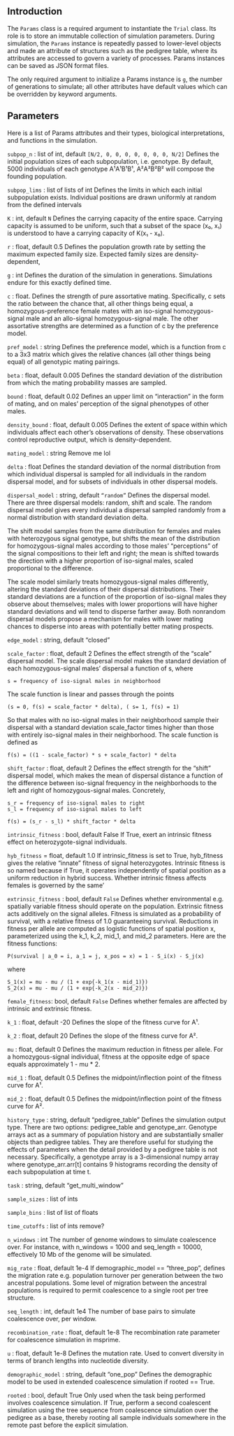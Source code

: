## Introduction
The `Params` class is a required argument to instantiate the `Trial` class. Its role is to store an immutable collection of simulation parameters. During simulation, the `Params` instance is repeatedly passed to lower-level objects and made an attribute of structures such as the pedigree table, where its attributes are accessed to govern a variety of processes. Params instances can be saved as JSON format files. 

The only required argument to initialize a Params instance is `g`, the number of generations to simulate; all other attributes have default values which can be overridden by keyword arguments.


## Parameters

Here is a list of Params attributes and their types, biological interpretations, and functions in the simulation. 

`subpop_n` : list of int, default `[N/2, 0, 0, 0, 0, 0, 0, 0, N/2]`
Defines the initial population sizes of each subpopulation, i.e. genotype. By default, 5000 individuals of each genotype A¹A¹B¹B¹, A²A²B²B² will compose the founding population.

`subpop_lims` : list of lists of int
Defines the limits in which each initial subpopulation exists. Individual positions are drawn uniformly at random from the defined intervals

`K` : int, default `N`
Defines the carrying capacity of the entire space. Carrying capacity is assumed to be uniform, such that a subset of the space (x₀, x₁) is understood to have a carrying capacity of K(x₁ - x₀). 

`r` : float, default 0.5
Defines the population growth rate by setting the maximum expected family size. Expected family sizes are density-dependent, 

`g` : int
Defines the duration of the simulation in generations. Simulations endure for this exactly defined time. 

`c` : float. 
Defines the strength of pure assortative mating. Specifically, c sets the ratio between the chance that, all other things being equal, a homozygous-preference female mates with an iso-signal homozygous-signal male and an allo-signal homozygous-signal male. The other assortative strengths are determined as a function of c by the preference model.

`pref_model` : string
Defines the preference model, which is a function from c to a 3x3 matrix which gives the relative chances (all other things being equal) of all genotypic mating pairings.

`beta` : float, default 0.005
Defines the standard deviation of the distribution from which the mating probability masses are sampled. 

`bound` : float, default 0.02
Defines an upper limit on “interaction” in the form of mating, and on males’ perception of the signal phenotypes of other males. 

`density_bound` : float, default 0.005
Defines the extent of space within which individuals affect each other’s observations of density. These observations control reproductive output, which is density-dependent.

`mating_model` : string
Remove me lol

`delta` : float
Defines the standard deviation of the normal distribution from which individual dispersal is sampled for all individuals in the random dispersal model, and for subsets of individuals in other dispersal models.

`dispersal_model` : string, default `“random”`
Defines the dispersal model. There are three dispersal models: random, shift and scale. The random dispersal model gives every individual a dispersal sampled randomly from a normal distribution with standard deviation delta. 

The shift model samples from the same distribution for females and males with heterozygous signal genotype, but shifts the mean of the distribution for homozygous-signal males according to those males’ “perceptions” of the signal compositions to their left and right; the mean is shifted towards the direction with a higher proportion of iso-signal males, scaled proportional to the difference.

The scale model similarly treats homozygous-signal males differently, altering the standard deviations of their dispersal distributions. Their standard deviations are a function of the proportion of iso-signal males they observe about themselves; males with lower proportions will have higher standard deviations and will tend to disperse farther away.
Both nonrandom dispersal models propose a mechanism for males with lower mating chances to disperse into areas with potentially better mating prospects.

`edge_model` : string, default “closed”

`scale_factor` : float, default 2
Defines the effect strength of the “scale” dispersal model. The scale dispersal model makes the standard deviation of each homozygous-signal males’ dispersal a function of s, where

	s = frequency of iso-signal males in neighborhood

The scale function is linear and passes through the points

	(s = 0, f(s) = scale_factor * delta), ( s= 1, f(s) = 1)

So that males with no iso-signal males in their neighborhood sample their dispersal with a standard deviation scale_factor times higher than those with entirely iso-signal males in their neighborhood. The scale function is defined as 

	f(s) = ((1 - scale_factor) * s + scale_factor) * delta

`shift_factor` : float, default 2
Defines the effect strength for the “shift” dispersal model, which makes the mean of dispersal distance a function of the difference between iso-signal frequency in the neighborhoods to the left and right of homozygous-signal males. Concretely,

	s_r = frequency of iso-signal males to right 
	s_l = frequency of iso-signal males to left

	f(s) = (s_r - s_l) * shift_factor * delta

`intrinsic_fitness` : bool, default False
If True, exert an intrinsic fitness effect on heterozygote-signal individuals. 

`hyb_fitness` = float, default 1.0
If intrinsic_fitness is set to True, hyb_fitness gives the relative “innate” fitness of signal heterozygotes. Intrinsic fitness is so named because if True, it operates independently of spatial position as a uniform reduction in hybrid success. Whether intrinsic fitness affects females is governed by the same’ 

`extrinsic_fitness` : bool, default `False`
Defines whether environmental e.g. spatially variable fitness should operate on the population. Extrinsic fitness acts additively on the signal alleles. Fitness is simulated as a probability of survival, with a relative fitness of 1.0 guaranteeing survival. Reductions in fitness per allele are computed as logistic functions of spatial position x, parameterized using the k_1, k_2, mid_1, and mid_2 parameters. Here are the fitness functions:

	P(survival | a_0 = i, a_1 = j, x_pos = x) = 1 - S_i(x) - S_j(x)

where

	S_1(x) = mu - mu / (1 + exp{-k_1(x - mid_1)})
	S_2(x) = mu - mu / (1 + exp{-k_2(x - mid_2)})


`female_fitness`: bool, default `False`
Defines whether females are affected by intrinsic and extrinsic fitness. 

`k_1` : float, default -20
Defines the slope of the fitness curve for A¹.	

`k_2` : float, default 20
Defines the slope of the fitness curve for A². 

`mu` : float, default 0
Defines the maximum reduction in fitness per allele. For a homozygous-signal individual, fitness at the opposite edge of space equals approximately 1 - mu * 2.

`mid_1` : float, default 0.5
Defines the midpoint/inflection point of the fitness curve for A¹.

`mid_2` : float, default 0.5
Defines the midpoint/inflection point of the fitness curve for A². 

`history_type` : string, default “pedigree_table”
Defines the simulation output type. There are two options: pedigree_table and genotype_arr. Genotype arrays act as a summary of population history and are substantially smaller objects than pedigree tables. They are therefore useful for studying the effects of parameters when the detail provided by a pedigree table is not necessary. Specifically, a genotype array is a 3-dimensional numpy array where genotype_arr.arr[t] contains 9 histograms recording the density of each subpopulation at time t.

`task` : string, default “get_multi_window”

`sample_sizes` : list of ints

`sample_bins` : list of list of floats

`time_cutoffs` : list of ints
remove?

`n_windows` : int
The number of genome windows to simulate coalescence over. For instance, with n_windows = 1000 and seq_length = 10000, effectively 10 Mb of the genome will be simulated.

`mig_rate` : float, default 1e-4
If demographic_model == “three_pop”, defines the migration rate e.g. population turnover per generation between the two ancestral populations. Some level of migration between the ancestral populations is required to permit coalescence to a single root per tree structure.

`seq_length` : int, default 1e4
The number of base pairs to simulate coalescence over, per window.

`recombination_rate` : float, default 1e-8
The recombination rate parameter for coalescence simulation in msprime.

`u` : float, default 1e-8
Defines the mutation rate. Used to convert diversity in terms of branch lengths into nucleotide diversity. 

`demographic_model` : string, default “one_pop”
Defines the demographic model to be used in extended coalescence simulation if rooted == True.

`rooted` : bool, default True
Only used when the task being performed involves coalescence simulation. If True, perform a second coalescent simulation using the tree sequence from coalescence simulation over the pedigree as a base, thereby rooting all sample individuals somewhere in the remote past before the explicit simulation.


